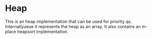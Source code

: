 # Heap

This is an heap implementation that can be used for priority qs. Internallyueue
it represents the heap as an array. It also contains an in-place heapsort
implementation.


